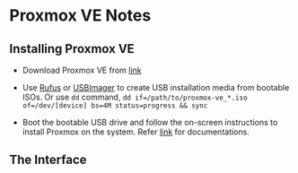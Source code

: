 # Proxmox VE Notes

## Installing Proxmox VE

- Download Proxmox VE from [link](https://www.proxmox.com/en/downloads/category/iso-images-pve)

- Use [Rufus](https://rufus.ie/en/) or [USBImager](https://bztsrc.gitlab.io/usbimager/) to create USB installation media from bootable ISOs. Or use `dd` command, `dd if=/path/to/proxmox-ve_*.iso of=/dev/[device] bs=4M status=progress && sync`

- Boot the bootable USB drive and follow the on-screen instructions to install Proxmox on the system. Refer [link](https://www.proxmox.com/en/downloads/category/documentation-pve) for documentations.

## The Interface

